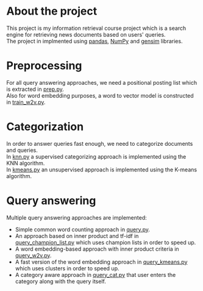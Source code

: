 # About the project
This project is my information retrieval course project which is a search engine for retrieving news documents based on users' queries. <br>
The project in implmented using [pandas](https://pandas.pydata.org/), [NumPy](https://numpy.org/) and [gensim](https://github.com/RaRe-Technologies/gensim) libraries. 

# Preprocessing

For all query answering approaches, we need a positional posting list which is extracted in [prep.py](https://github.com/amsen20/search-engine/blob/main/prep.py). <br>
Also for word embedding purposes, a word to vector model is constructed in [train_w2v.py](https://github.com/amsen20/search-engine/blob/main/train_w2v.py).

# Categorization

In order to answer queries fast enough, we need to categorize documents and queries. <br>
In [knn.py](https://github.com/amsen20/search-engine/blob/main/knn.py) a supervised categorizing approach is implemented using the KNN algorithm. <br>
In [kmeans.py](https://github.com/amsen20/search-engine/blob/main/kmeans.py) an unsupervised approach is implemented using the K-means algorithm.

# Query answering

Multiple query answering approaches are implemented:
+ Simple common word counting approach in [query.py](https://github.com/amsen20/search-engine/blob/main/query.py).
+ An approach based on inner product and tf-idf in [query_champion_list.py](https://github.com/amsen20/search-engine/blob/main/query_champion_list.py) which uses champion lists in order to speed up.
+ A word embedding-based approach with inner product criteria in [query_w2v.py](https://github.com/amsen20/search-engine/blob/main/query_w2v.py).
+ A fast version of the word embedding approach in [query_kmeans.py](https://github.com/amsen20/search-engine/blob/main/query_kmeans.py) which uses clusters in order to speed up.
+ A category aware approach in [query_cat.py](https://github.com/amsen20/search-engine/blob/main/query_cat.py) that user enters the category along with the query itself.
